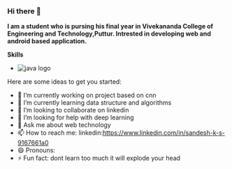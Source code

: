 ### Hi there 👋

**I am a student who is pursing his final year in Vivekananda College of Engineering and Technology,Puttur. Intrested in developing web and android based application.**

**Skills**
* ![java logo](https://www.flaticon.com/svg/vstatic/svg/919/919854.svg?token=exp=1614684506~hmac=519c4ce8604ceab9f50f58f1738c7cc5=100x100)

Here are some ideas to get you started:

- 🔭 I’m currently working on project based on cnn
- 🌱 I’m currently learning data structure and algorithms
- 👯 I’m looking to collaborate on linkedin
- 🤔 I’m looking for help with deep learning
- 💬 Ask me about web technology
- 📫 How to reach me: linkedin:https://www.linkedin.com/in/sandesh-k-s-9167661a0
- 😄 Pronouns: 
- ⚡ Fun fact: dont learn too much it will explode your head



